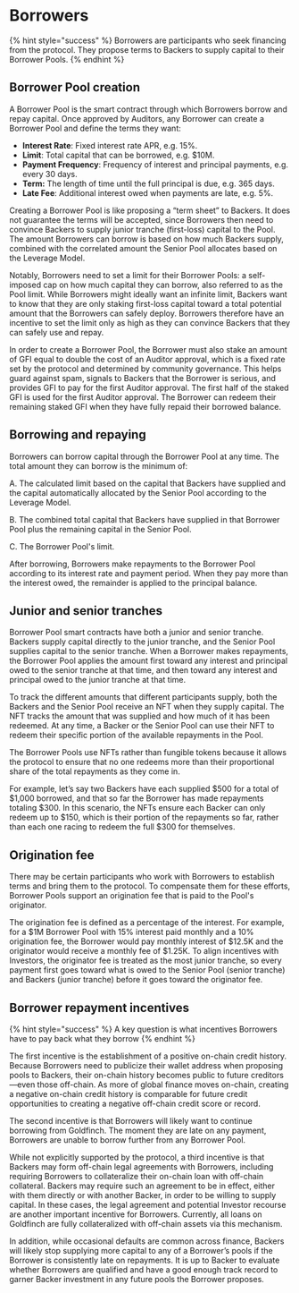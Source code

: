 # Borrowers

{% hint style="success" %}
Borrowers are participants who seek financing from the protocol. They propose terms to Backers to supply capital to their Borrower Pools.
{% endhint %}

## Borrower Pool creation

A Borrower Pool is the smart contract through which Borrowers borrow and repay capital. Once approved by Auditors, any Borrower can create a Borrower Pool and define the terms they want:&#x20;

* **Interest Rate**: Fixed interest rate APR, e.g. 15%.&#x20;
* **Limit**: Total capital that can be borrowed, e.g. $10M.&#x20;
* **Payment Frequency**: Frequency of interest and principal payments, e.g. every 30 days.
* **Term:** The length of time until the full principal is due, e.g. 365 days.&#x20;
* **Late Fee**: Additional interest owed when payments are late, e.g. 5%.&#x20;

Creating a Borrower Pool is like proposing a “term sheet” to Backers. It does not guarantee the terms will be accepted, since Borrowers then need to convince Backers to supply junior tranche (first-loss) capital to the Pool. The amount Borrowers can borrow is based on how much Backers supply, combined with the correlated amount the Senior Pool allocates based on the Leverage Model.

Notably, Borrowers need to set a limit for their Borrower Pools: a self-imposed cap on how much capital they can borrow, also referred to as the Pool limit. While Borrowers might ideally want an infinite limit, Backers want to know that they are only staking first-loss capital toward a total potential amount that the Borrowers can safely deploy. Borrowers therefore have an incentive to set the limit only as high as they can convince Backers that they can safely use and repay.

In order to create a Borrower Pool, the Borrower must also stake an amount of GFI equal to double the cost of an Auditor approval, which is a fixed rate set by the protocol and determined by community governance. This helps guard against spam, signals to Backers that the Borrower is serious, and provides GFI to pay for the first Auditor approval. The first half of the staked GFI is used for the first Auditor approval. The Borrower can redeem their remaining staked GFI when they have fully repaid their borrowed balance.

## Borrowing and repaying

Borrowers can borrow capital through the Borrower Pool at any time. The total amount they can borrow is the minimum of:&#x20;

A. The calculated limit based on the capital that Backers have supplied and the capital automatically allocated by the Senior Pool according to the Leverage Model.&#x20;

B. The combined total capital that Backers have supplied in that Borrower Pool plus the remaining capital in the Senior Pool.&#x20;

C. The Borrower Pool's limit.

After borrowing, Borrowers make repayments to the Borrower Pool according to its interest rate and payment period. When they pay more than the interest owed, the remainder is applied to the principal balance.

## Junior and senior tranches <a href="#juniorseniortranches" id="juniorseniortranches"></a>

Borrower Pool smart contracts have both a junior and senior tranche. Backers supply capital directly to the junior tranche, and the Senior Pool supplies capital to the senior tranche. When a Borrower makes repayments, the Borrower Pool applies the amount first toward any interest and principal owed to the senior tranche at that time, and then toward any interest and principal owed to the junior tranche at that time.

To track the different amounts that different participants supply, both the Backers and the Senior Pool receive an NFT when they supply capital. The NFT tracks the amount that was supplied and how much of it has been redeemed. At any time, a Backer or the Senior Pool can use their NFT to redeem their specific portion of the available repayments in the Pool.

The Borrower Pools use NFTs rather than fungible tokens because it allows the protocol to ensure that no one redeems more than their proportional share of the total repayments as they come in.

For example, let’s say two Backers have each supplied $500 for a total of $1,000 borrowed, and that so far the Borrower has made repayments totaling $300. In this scenario, the NFTs ensure each Backer can only redeem up to $150, which is their portion of the repayments so far, rather than each one racing to redeem the full $300 for themselves.

## Origination fee

There may be certain participants who work with Borrowers to establish terms and bring them to the protocol. To compensate them for these efforts, Borrower Pools support an origination fee that is paid to the Pool's originator.

The origination fee is defined as a percentage of the interest. For example, for a $1M Borrower Pool with 15% interest paid monthly and a 10% origination fee, the Borrower would pay monthly interest of $12.5K and the originator would receive a monthly fee of $1.25K. To align incentives with Investors, the originator fee is treated as the most junior tranche, so every payment first goes toward what is owed to the Senior Pool (senior tranche) and Backers (junior tranche) before it goes toward the originator fee.

## Borrower repayment incentives

{% hint style="success" %}
A key question is what incentives Borrowers have to pay back what they borrow
{% endhint %}

The first incentive is the establishment of a positive on-chain credit history. Because Borrowers need to publicize their wallet address when proposing pools to Backers, their on-chain history becomes public to future creditors—even those off-chain. As more of global finance moves on-chain, creating a negative on-chain credit history is comparable for future credit opportunities to creating a negative off-chain credit score or record.

The second incentive is that Borrowers will likely want to continue borrowing from Goldfinch. The moment they are late on any payment, Borrowers are unable to borrow further from any Borrower Pool.

While not explicitly supported by the protocol, a third incentive is that Backers may form off-chain legal agreements with Borrowers, including requiring Borrowers to collateralize their on-chain loan with off-chain collateral. Backers may require such an agreement to be in effect, either with them directly or with another Backer, in order to be willing to supply capital. In these cases, the legal agreement and potential Investor recourse are another important incentive for Borrowers. Currently, all loans on Goldfinch are fully collateralized with off-chain assets via this mechanism.

In addition, while occasional defaults are common across finance, Backers will likely stop supplying more capital to any of a Borrower’s pools if the Borrower is consistently late on repayments. It is up to Backer to evaluate whether Borrowers are qualified and have a good enough track record to garner Backer investment in any future pools the Borrower proposes.
